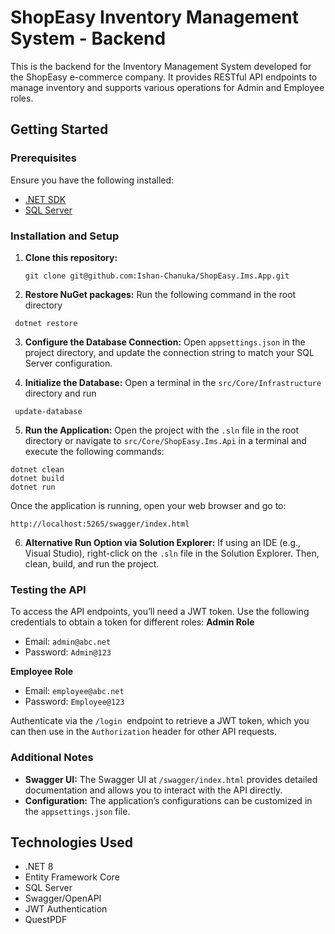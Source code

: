 # ShopEasy Inventory Management System - Backend

This is the backend for the Inventory Management System developed for the ShopEasy e-commerce company. It provides RESTful API endpoints to manage inventory and supports various operations for Admin and Employee roles.

## Getting Started

### Prerequisites

Ensure you have the following installed:
- [.NET SDK](https://dotnet.microsoft.com/download)
- [SQL Server](https://www.microsoft.com/en-us/sql-server/sql-server-downloads)

### Installation and Setup

1. **Clone this repository:**
   ```
   git clone git@github.com:Ishan-Chanuka/ShopEasy.Ims.App.git
   ```
   
2. **Restore NuGet packages:**
   Run the following command in the root directory
  ```
   dotnet restore
  ```

3. **Configure the Database Connection:**
   Open `appsettings.json` in the project directory, and update the connection string to match your SQL Server configuration.
   
4. **Initialize the Database:**
   Open a terminal in the `src/Core/Infrastructure` directory and run
  ```
   update-database
  ```

5. **Run the Application:**
   Open the project with the `.sln` file in the root directory or navigate to `src/Core/ShopEasy.Ims.Api` in a terminal and execute the following commands:
```
dotnet clean
dotnet build
dotnet run
```

Once the application is running, open your web browser and go to:
```
http://localhost:5265/swagger/index.html
```

6. **Alternative Run Option via Solution Explorer:**
   If using an IDE (e.g., Visual Studio), right-click on the `.sln` file in the Solution Explorer. Then, clean, build, and run the project.

### Testing the API

To access the API endpoints, you’ll need a JWT token. Use the following credentials to obtain a token for different roles:
**Admin Role**
- Email: `admin@abc.net`
- Password: `Admin@123`

**Employee Role**
- Email: `employee@abc.net`
- Password: `Employee@123`

Authenticate via the `/login `endpoint to retrieve a JWT token, which you can then use in the `Authorization` header for other API requests.

### Additional Notes

- **Swagger UI:** The Swagger UI at `/swagger/index.html` provides detailed documentation and allows you to interact with the API directly.
- **Configuration:** The application’s configurations can be customized in the `appsettings.json` file.

## Technologies Used

- .NET 8
- Entity Framework Core
- SQL Server
- Swagger/OpenAPI
- JWT Authentication
- QuestPDF
